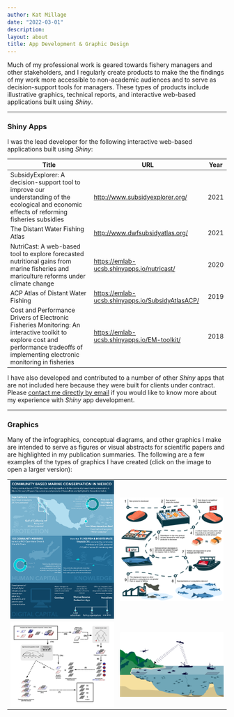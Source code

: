 ```yaml
---
author: Kat Millage
date: "2022-03-01"
description: 
layout: about
title: App Development & Graphic Design
---
```


Much of my professional work is geared towards fishery managers and other stakeholders, and I regularly create products to make the the findings of my work more accessible to non-academic audiences and to serve as decision-support tools for managers. These types of products include illustrative graphics, technical reports, and interactive web-based applications built using *Shiny*.

<hr>

### Shiny Apps

I was the lead developer for the following interactive web-based applications built using *Shiny*: 

| Title | URL | Year |
| - | - | - |
| SubsidyExplorer: A decision-support tool to improve our understanding of the ecological and economic effects of reforming fisheries subsidies | http://www.subsidyexplorer.org/ | 2021 |
| The Distant Water Fishing Atlas | http://www.dwfsubsidyatlas.org/ | 2021 |
| NutriCast: A web-based tool to explore forecasted nutritional gains from marine fisheries and mariculture reforms under climate change | https://emlab-ucsb.shinyapps.io/nutricast/ | 2020 |
| ACP Atlas of Distant Water Fishing | https://emlab-ucsb.shinyapps.io/SubsidyAtlasACP/ | 2019 |
| Cost and Performance Drivers of Electronic Fisheries Monitoring: An interactive toolkit to explore cost and performance tradeoffs of implementing electronic monitoring in fisheries | https://emlab-ucsb.shinyapps.io/EM-toolkit/ | 2018 |

I have also developed and contributed to a number of other *Shiny* apps that are not included here because they were built for clients under contract. Please [contact me directly by email](mailto:millagek@gmail.com) if you would like to know more about my experience with *Shiny* app development.

<hr>

### Graphics

Many of the infographics, conceptual diagrams, and other graphics I make are intended to serve as figures or visual abstracts for scientific papers and are highlighted in my publication summaries. The following are a few examples of the types of graphics I have created (click on the image to open a larger version):

<table id="graphics">
  <tr>
    <td><a href="cobi_policy_brief_infographic.png"><img class="gallery" alt="Mexico community-based management infographic" src="cobi_policy_brief_infographic.png" width="100%"></a></td>
    <td><a href="figure_1_final.png"><img class="gallery" alt="Cell-based seafood infographic" src="figure_1_final.png" width="100%"></a></td>
  </tr>
  <tr>
    <td><a href="coaesian_model_schematic.png"><img class="gallery" alt="Model schematic" src="coaesian_model_schematic.png" width="100%"></a></td>
    <td><a href="full_marine_ecosystem.png"><img class="gallery" alt="Marine ecosystem infographic" src="full_marine_ecosystem.png" width="100%"></a></td>
  </tr>
</table>
